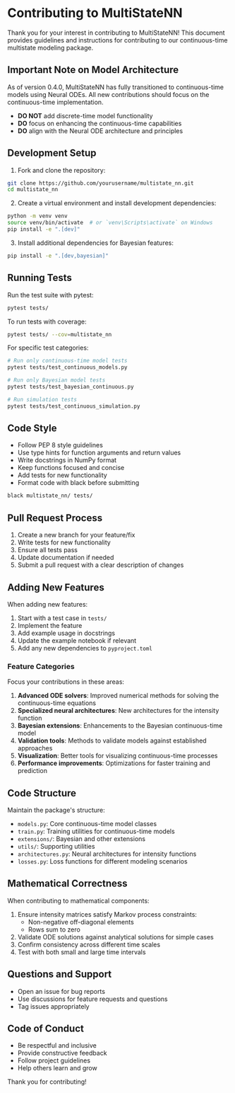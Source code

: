 # Contributing to MultiStateNN

Thank you for your interest in contributing to MultiStateNN! This document provides guidelines and instructions for contributing to our continuous-time multistate modeling package.

## Important Note on Model Architecture

As of version 0.4.0, MultiStateNN has fully transitioned to continuous-time models using Neural ODEs. All new contributions should focus on the continuous-time implementation.

- **DO NOT** add discrete-time model functionality
- **DO** focus on enhancing the continuous-time capabilities
- **DO** align with the Neural ODE architecture and principles

## Development Setup

1. Fork and clone the repository:
```bash
git clone https://github.com/yourusername/multistate_nn.git
cd multistate_nn
```

2. Create a virtual environment and install development dependencies:
```bash
python -m venv venv
source venv/bin/activate  # or `venv\Scripts\activate` on Windows
pip install -e ".[dev]"
```

3. Install additional dependencies for Bayesian features:
```bash
pip install -e ".[dev,bayesian]"
```

## Running Tests

Run the test suite with pytest:
```bash
pytest tests/
```

To run tests with coverage:
```bash
pytest tests/ --cov=multistate_nn
```

For specific test categories:
```bash
# Run only continuous-time model tests
pytest tests/test_continuous_models.py

# Run only Bayesian model tests
pytest tests/test_bayesian_continuous.py

# Run simulation tests
pytest tests/test_continuous_simulation.py
```

## Code Style

- Follow PEP 8 style guidelines
- Use type hints for function arguments and return values
- Write docstrings in NumPy format
- Keep functions focused and concise
- Add tests for new functionality
- Format code with black before submitting

```bash
black multistate_nn/ tests/
```

## Pull Request Process

1. Create a new branch for your feature/fix
2. Write tests for new functionality
3. Ensure all tests pass
4. Update documentation if needed
5. Submit a pull request with a clear description of changes

## Adding New Features

When adding new features:

1. Start with a test case in `tests/`
2. Implement the feature
3. Add example usage in docstrings
4. Update the example notebook if relevant
5. Add any new dependencies to `pyproject.toml`

### Feature Categories

Focus your contributions in these areas:

1. **Advanced ODE solvers**: Improved numerical methods for solving the continuous-time equations
2. **Specialized neural architectures**: New architectures for the intensity function
3. **Bayesian extensions**: Enhancements to the Bayesian continuous-time model
4. **Validation tools**: Methods to validate models against established approaches
5. **Visualization**: Better tools for visualizing continuous-time processes
6. **Performance improvements**: Optimizations for faster training and prediction

## Code Structure

Maintain the package's structure:

- `models.py`: Core continuous-time model classes
- `train.py`: Training utilities for continuous-time models
- `extensions/`: Bayesian and other extensions
- `utils/`: Supporting utilities
- `architectures.py`: Neural architectures for intensity functions
- `losses.py`: Loss functions for different modeling scenarios

## Mathematical Correctness

When contributing to mathematical components:

1. Ensure intensity matrices satisfy Markov process constraints:
   - Non-negative off-diagonal elements
   - Rows sum to zero
2. Validate ODE solutions against analytical solutions for simple cases
3. Confirm consistency across different time scales
4. Test with both small and large time intervals

## Questions and Support

- Open an issue for bug reports
- Use discussions for feature requests and questions
- Tag issues appropriately

## Code of Conduct

- Be respectful and inclusive
- Provide constructive feedback
- Follow project guidelines
- Help others learn and grow

Thank you for contributing!